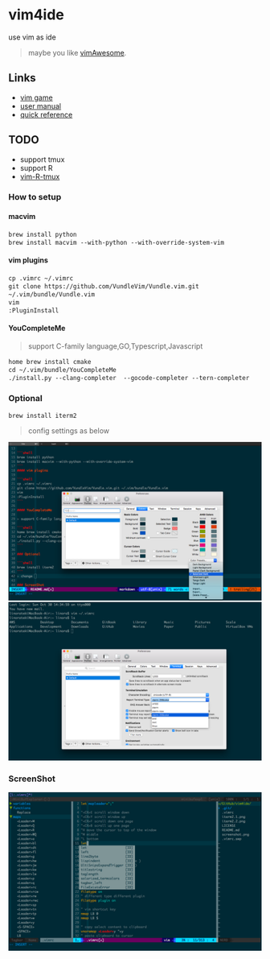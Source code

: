 # vim4ide

use vim as ide

> maybe you like [vimAwesome](http://vimawesome.com).

## Links

* [vim game](http://vim-adventures.com/)
* [user manual](https://vimhelp.appspot.com/usr_toc.txt.html)
* [quick reference](https://vimhelp.appspot.com/quickref.txt.html)



## TODO

* support tmux
* support R
* [vim-R-tmux](http://manuals.bioinformatics.ucr.edu/home/programming-in-r/vim-r)
### How to setup


#### macvim

```shell
brew install python
brew install macvim --with-python --with-override-system-vim
```
#### vim plugins

```shell
cp .vimrc ~/.vimrc 
git clone https://github.com/VundleVim/Vundle.vim.git ~/.vim/bundle/Vundle.vim
vim
:PluginInstall
```

#### YouCompleteMe

> support C-family language,GO,Typescript,Javascript

```shell
home brew install cmake
cd ~/.vim/bundle/YouCompleteMe
./install.py --clang-completer  --gocode-completer --tern-completer
```

### Optional

```shell
brew install iterm2
```
> config settings as below

![iterm2](./misc/iterm2.1.png)
![iterm2](./misc/iterm2.2.png)

### ScreenShot
![vim4ide](./screenshot.png)


